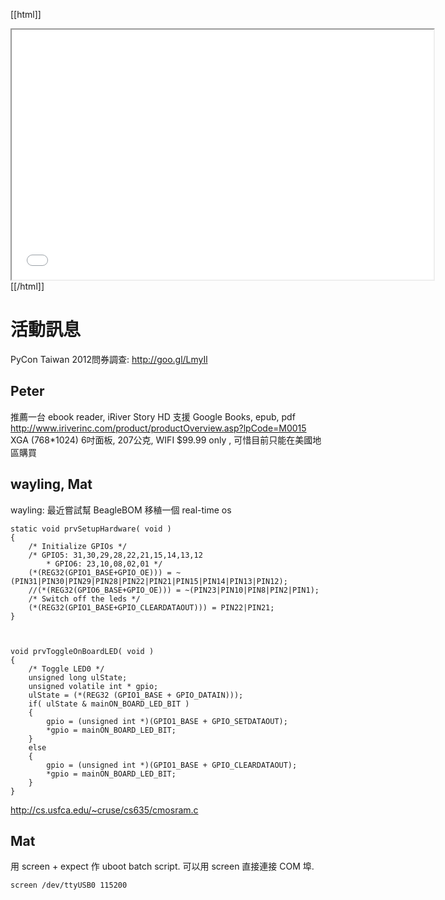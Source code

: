 


[[html]]
<iframe src='<http://pad.hackingthursday.org>  ?showControls=true&showChat=true&showLineNumbers=true&useMonospaceFont=false' width=675 height=400></iframe>
[[/html]]

# 活動訊息

PyCon Taiwan 2012問券調查: <http://goo.gl/LmyIl>

## Peter

推薦一台 ebook reader,
iRiver Story HD 支援 Google Books, epub, pdf
<http://www.iriverinc.com/product/productOverview.asp?lpCode=M0015>
XGA (768*1024) 6吋面板, 207公克, WIFI
$99.99 only , 可惜目前只能在美國地區購買

## wayling, Mat

wayling: 最近嘗試幫 BeagleBOM 移稙一個 real-time os

```
static void prvSetupHardware( void )
{
    /* Initialize GPIOs */
    /* GPIO5: 31,30,29,28,22,21,15,14,13,12
        * GPIO6: 23,10,08,02,01 */
    (*(REG32(GPIO1_BASE+GPIO_OE))) = ~(PIN31|PIN30|PIN29|PIN28|PIN22|PIN21|PIN15|PIN14|PIN13|PIN12);
    //(*(REG32(GPIO6_BASE+GPIO_OE))) = ~(PIN23|PIN10|PIN8|PIN2|PIN1);
    /* Switch off the leds */
    (*(REG32(GPIO1_BASE+GPIO_CLEARDATAOUT))) = PIN22|PIN21;
}



void prvToggleOnBoardLED( void )
{
    /* Toggle LED0 */
    unsigned long ulState;
    unsigned volatile int * gpio;
    ulState = (*(REG32 (GPIO1_BASE + GPIO_DATAIN)));
    if( ulState & mainON_BOARD_LED_BIT )
    {
        gpio = (unsigned int *)(GPIO1_BASE + GPIO_SETDATAOUT);
        *gpio = mainON_BOARD_LED_BIT;
    }
    else
    {
        gpio = (unsigned int *)(GPIO1_BASE + GPIO_CLEARDATAOUT);
        *gpio = mainON_BOARD_LED_BIT;
    }
}
```

<http://cs.usfca.edu/~cruse/cs635/cmosram.c>

## Mat

用 screen + expect 作 uboot batch script.
可以用 screen 直接連接 COM 埠.

```
screen /dev/ttyUSB0 115200
```